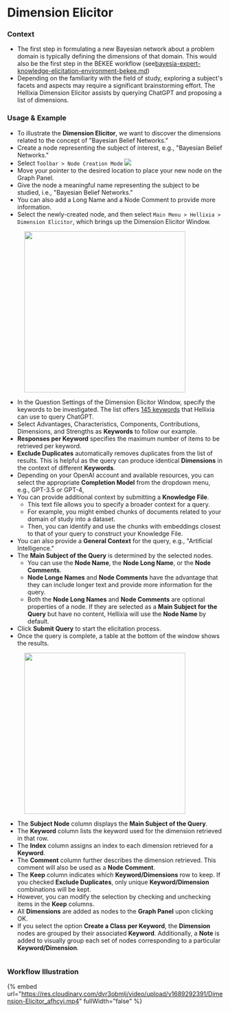# Dimension Elicitor

### Context

* The first step in formulating a new Bayesian network about a problem domain is typically defining the dimensions of that domain. This would also be the first step in the BEKEE workflow (see[bayesia-expert-knowledge-elicitation-environment-bekee.md](../../bekee/bayesia-expert-knowledge-elicitation-environment-bekee.md "mention"))
* Depending on the familiarity with the field of study, exploring a subject's facets and aspects may require a significant brainstorming effort. The Hellixia Dimension Elicitor assists by querying ChatGPT and proposing a list of dimensions.

### Usage & Example

* To illustrate the **Dimension Elicitor**, we want to discover the dimensions related to the concept of "Bayesian Belief Networks."
* Create a node representing the subject of interest, e.g., "Bayesian Belief Networks."
* Select `Toolbar > Node Creation Mode` ![](https://res.cloudinary.com/dvr3obmlj/image/upload/v1686184129/BayesiaLab\_Icons/node\_glsrbu.svg)
* Move your pointer to the desired location to place your new node on the Graph Panel.
* Give the node a meaningful name representing the subject to be studied, i.e., "Bayesian Belief Networks."&#x20;
* You can also add a Long Name and a Node Comment to provide more information.
* Select the newly-created node, and then select `Main Menu > Hellixia > Dimension Elicitor`, which brings up the Dimension Elicitor Window.

<figure><img src="https://res.cloudinary.com/dvr3obmlj/image/upload/v1689294573/Dimension-Elicitor-Window_tlkcjp.webp" alt="" width="375"><figcaption></figcaption></figure>

* In the Question Settings of the Dimension Elicitor Window, specify the keywords to be investigated. The list offers [145 keywords](examples/miscellaneous-topics/hellixia-dimension-elicitor-keywords.md) that Hellixia can use to query ChatGPT.&#x20;
* Select Advantages, Characteristics, Components, Contributions, Dimensions, and Strengths as **Keywords** to follow our example.
* **Responses per Keyword** specifies the maximum number of items to be retrieved per keyword.
* **Exclude Duplicates** automatically removes duplicates from the list of results. This is helpful as the query can produce identical **Dimensions** in the context of different **Keywords**.
* Depending on your OpenAI account and available resources, you can select the appropriate **Completion Model** from the dropdown menu, e.g., GPT-3.5 or GPT-4,&#x20;
* You can provide additional context by submitting a **Knowledge File**.&#x20;
  * This text file allows you to specify a broader context for a query.&#x20;
  * For example, you might embed chunks of documents related to your domain of study into a dataset.&#x20;
  * Then, you can identify and use the chunks with embeddings closest to that of your query to construct your Knowledge File.
* You can also provide a **General Context** for the query, e.g., "Artificial Intelligence."&#x20;
* The **Main Subject of the Query** is determined by the selected nodes.
  * You can use the **Node Name**, the **Node Long Name**, or the **Node Comments**.&#x20;
  * **Node Longe Names** and **Node Comments** have the advantage that they can include longer text and provide more information for the query.&#x20;
  * Both the **Node Long Names** and **Node Comments** are optional properties of a node. If they are selected as a **Main Subject for the Query** but have no content, Hellixia will use the **Node Name** by default.
* Click **Submit Query** to start the elicitation process.
* Once the query is complete, a table at the bottom of the window shows the results.

<figure><img src="https://res.cloudinary.com/dvr3obmlj/image/upload/v1689294857/Dimension-Elicitation-Results-Table_bn5byq.webp" alt="" width="375"><figcaption></figcaption></figure>

* The **Subject Node** column displays the **Main Subject of the Query**.
* The **Keyword** column lists the keyword used for the dimension retrieved in that row.
* The **Index** column assigns an index to each dimension retrieved for a **Keyword**.
* The **Comment** column further describes the dimension retrieved. This comment will also be used as a **Node Comment**.
* The **Keep** column indicates which **Keyword/Dimensions** row to keep. If you checked **Exclude Duplicates**, only unique **Keyword/Dimension** combinations will be kept.
* However, you can modify the selection by checking and unchecking items in the **Keep** columns.
* All **Dimensions** are added as nodes to the **Graph Panel** upon clicking OK.
* If you select the option **Create a Class per Keyword**, the **Dimension** nodes are grouped by their associated **Keyword**. Additionally, a **Note** is added to visually group each set of nodes corresponding to a particular **Keyword/Dimension**.

<div data-full-width="false">

<figure><img src="https://res.cloudinary.com/dvr3obmlj/image/upload/v1689296170/Dimension-Elicitor-Graph-Panel_nw6nz5.webp" alt=""><figcaption></figcaption></figure>

</div>

### Workflow Illustration

{% embed url="https://res.cloudinary.com/dvr3obmlj/video/upload/v1689292391/Dimension-Elicitor_afhcyi.mp4" fullWidth="false" %}




